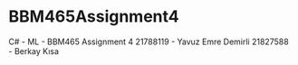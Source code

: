 # BBM465Assignment4
C# - ML - BBM465 Assignment 4
21788119 - Yavuz Emre Demirli
21827588 - Berkay Kısa
